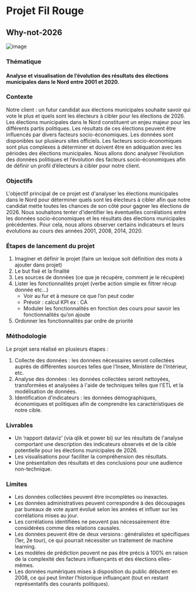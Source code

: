 # Projet Fil Rouge

## Why-not-2026
                                                  
   ![image](https://user-images.githubusercontent.com/125453724/220854246-262ee776-a398-41ed-b96f-4e1a0c5fa024.png)  

### Thématique 
#### Analyse et visualisation de l’évolution des résultats des élections municipales dans le Nord entre 2001 et 2020.

### Contexte 
Notre client : un futur candidat aux élections municipales souhaite savoir qui vote le plus et quels sont les électeurs à cibler pour les élections de 2026.
Les élections municipales dans le Nord constituent un enjeu majeur pour les différents partis politiques. Les résultats de ces élections peuvent être influencés par divers facteurs socio-économiques. Les données sont disponibles sur plusieurs sites officiels. Les facteurs socio-économiques sont plus complexes à déterminer et doivent être en adéquation avec les périodes des élections municipales. Nous allons donc analyser l’évolution des données politiques et l’évolution des facteurs socio-économiques afin de définir un profil d’électeurs à cibler pour notre client. 

### Objectifs 

L'objectif principal de ce projet est d'analyser les élections municipales dans le Nord pour déterminer quels sont les électeurs à cibler afin que notre candidat mette toutes les chances de son côté pour gagner les élections de 2026. 
Nous souhaitons tenter d’identifier les éventuelles corrélations entre les données socio-économiques et les résultats des élections municipales précédentes. Pour cela, nous allons observer certains indicateurs et leurs évolutions au cours des années 2001, 2008, 2014, 2020.

### Étapes de lancement du projet

 1. Imaginer et définir le projet (faire un lexique soit définition des mots à ajouter dans projet)
 2. Le but fixé et la finalité
 3. Les sources de données (ce que je récupère, comment je le récupère)
 4. Lister  les fonctionnalités projet (verbe action simple ex filtrer récup donnée etc…)
     - Voir au fur et à mesure ce que l’on peut coder 
     - Prévoir : calcul KPI ex : CA
     - Moduler les fonctionnalités en fonction des cours pour savoir les fonctionnalités qu’on ajoute 
 5. Ordonner les fonctionnalités par ordre de priorité 

### Méthodologie

Le projet sera réalisé en plusieurs étapes :
  1.	Collecte des données : les données nécessaires seront collectées auprès de différentes sources telles que l'Insee, Ministère de l'Intérieur, etc.
  2.	Analyse des données : les données collectées seront nettoyées, transformées et analysées à l'aide de techniques telles que l'ETL et la modélisation de données.
  3.	Identification d'indicateurs : les données démographiques, économiques et politiques afin de comprendre les caractéristiques de notre cible.

### Livrables 

- Un ‘rapport dataviz’ (via qlik et power bi) sur les résultats de l'analyse comportant une description des indicateurs observés et de la cible potentielle pour les élections municipales de 2026.
- Les visualisations pour faciliter la compréhension des résultats. 
- Une présentation des résultats et des conclusions pour une audience non-technique. 

### Limites 

- Les données collectées peuvent être incomplètes ou inexactes. 
- Les données administratives peuvent correspondre à des découpages par bureaux de vote ayant évolué selon les années et influer sur les corrélations mises au jour.
- Les corrélations identifiées ne peuvent pas nécessairement être considérées comme des relations causales. 
- Les données peuvent être de deux versions : généralistes et spécifiques (1er, 2e tour), ce qui pourrait nécessiter un traitement de machine learning. 
- Les modèles de prédiction peuvent ne pas être précis à 100% en raison de la complexité des facteurs influençants et des élections elles-mêmes. 
- Les données numériques mises à disposition du public débutent en 2008, ce qui peut limiter l’historique influançant (tout en restant représentatifs des courants politiques). 

 
